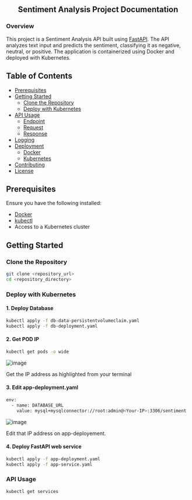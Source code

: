 ## <div align="center">Sentiment Analysis Project Documentation</div>

### Overview
This project is a Sentiment Analysis API built using  [FastAPI](https://fastapi.tiangolo.com/). The API analyzes text input and predicts the sentiment, classifying it as negative, neutral, or positive. The application is containerized using Docker and deployed with Kubernetes.

## Table of Contents
- [Prerequisites](#prerequisites)
- [Getting Started](#getting-started)
  - [Clone the Repository](#clone-the-repository)
  - [Deploy with Kubernetes](#deploy-with-kubernetes)
- [API Usage](#api-usage)
  - [Endpoint](#endpoint)
  - [Request](#request)
  - [Response](#response)
- [Logging](#logging)
- [Deployment](#deployment)
  - [Docker](#docker)
  - [Kubernetes](#kubernetes)
- [Contributing](#contributing)
- [License](#license)

## Prerequisites

Ensure you have the following installed:

- [Docker](https://docs.docker.com/get-docker/)
- [kubectl](https://kubernetes.io/docs/tasks/tools/install-kubectl/)
- Access to a Kubernetes cluster

## Getting Started

### Clone the Repository

```bash
git clone <repository_url>
cd <repository_directory>
```
### Deploy with Kubernetes

#### 1. Deploy Database
```bash
kubectl apply -f db-data-persistentvolumeclaim.yaml
kubectl apply -f db-deployment.yaml  
```

#### 2. Get POD IP 
```bash
kubectl get pods -o wide    
```

![image](https://github.com/GabruAru/Sentiment-analysis/assets/84130891/7d892c24-a330-42fc-a957-7f8547fa6815)


Get the IP address as highlighted from your terminal 

#### 3. Edit app-deployment.yaml
```bash
env:
  - name: DATABASE_URL
    value: mysql+mysqlconnector://root:admin@<Your-IP>:3306/sentiment   
```

![image](https://github.com/GabruAru/Sentiment-analysis/assets/84130891/0d9b5132-8121-4803-abe4-fec16504bb93)

Edit that IP address on app-deployement. 



#### 4. Deploy FastAPI web service

```bash
kubectl apply -f app-deployment.yaml     
kubectl apply -f app-service.yaml        
```

### API Usage 

```bash
kubectl get services
```







